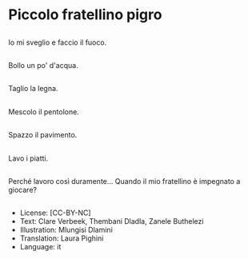 # Piccolo fratellino pigro

##
Io mi sveglio e faccio il fuoco.

##
Bollo un po' d'acqua.

##
Taglio la legna.

##
Mescolo il pentolone.

##
Spazzo il pavimento.

##
Lavo i piatti.

##
Perché lavoro così duramente... Quando il mio fratellino è impegnato a giocare?

##
* License: [CC-BY-NC]
* Text: Clare Verbeek, Thembani Dladla, Zanele Buthelezi
* Illustration: Mlungisi Dlamini
* Translation: Laura Pighini
* Language: it
